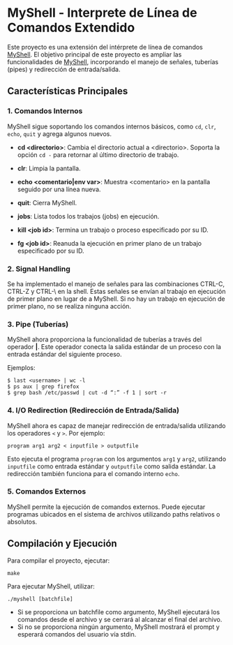 # MyShell - Interprete de Línea de Comandos Extendido

Este proyecto es una extensión del intérprete de línea de comandos [MyShell](https://github.com/francobottini99/LINUXSHELL1-2022.git). El objetivo principal de este proyecto es ampliar las funcionalidades de [MyShell](https://github.com/francobottini99/LINUXSHELL1-2022.git), incorporando el manejo de señales, tuberías (pipes) y redirección de entrada/salida.

## Características Principales

### 1. Comandos Internos
MyShell sigue soportando los comandos internos básicos, como `cd`, `clr`, `echo`, `quit` y agrega algunos nuevos.

- **cd \<directorio\>**: Cambia el directorio actual a \<directorio\>. Soporta la opción `cd -` para retornar al último directorio de trabajo.

- **clr**: Limpia la pantalla.

- **echo \<comentario\|env var\>**: Muestra \<comentario\> en la pantalla seguido por una línea nueva.

- **quit**: Cierra MyShell.

- **jobs**: Lista todos los trabajos (jobs) en ejecución.

- **kill \<job id\>**: Termina un trabajo o proceso especificado por su ID.

- **fg \<job id\>**: Reanuda la ejecución en primer plano de un trabajo especificado por su ID.

### 2. Signal Handling
Se ha implementado el manejo de señales para las combinaciones CTRL-C, CTRL-Z y CTRL-\ en la shell. Estas señales se envían al trabajo en ejecución de primer plano en lugar de a MyShell. Si no hay un trabajo en ejecución de primer plano, no se realiza ninguna acción.

### 3. Pipe (Tuberías)
MyShell ahora proporciona la funcionalidad de tuberías a través del operador **|**. Este operador conecta la salida estándar de un proceso con la entrada estándar del siguiente proceso.

Ejemplos:
```
$ last <username> | wc -l
$ ps aux | grep firefox
$ grep bash /etc/passwd | cut -d “:” -f 1 | sort -r
```

### 4. I/O Redirection (Redirección de Entrada/Salida)
MyShell ahora es capaz de manejar redirección de entrada/salida utilizando los operadores `<` y `>`. Por ejemplo:

```
program arg1 arg2 < inputfile > outputfile
```

Esto ejecuta el programa `program` con los argumentos `arg1` y `arg2`, utilizando `inputfile` como entrada estándar y `outputfile` como salida estándar. La redirección también funciona para el comando interno `echo`.

### 5. Comandos Externos
MyShell permite la ejecución de comandos externos. Puede ejecutar programas ubicados en el sistema de archivos utilizando paths relativos o absolutos.

## Compilación y Ejecución

Para compilar el proyecto, ejecutar:

```
make
```

Para ejecutar MyShell, utilizar:

```
./myshell [batchfile]
```

- Si se proporciona un batchfile como argumento, MyShell ejecutará los comandos desde el archivo y se cerrará al alcanzar el final del archivo.
- Si no se proporciona ningún argumento, MyShell mostrará el prompt y esperará comandos del usuario vía stdin.